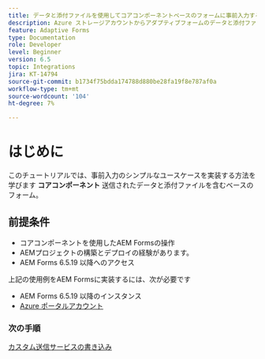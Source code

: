 ```yaml
---
title: データと添付ファイルを使用してコアコンポーネントベースのフォームに事前入力する方法に関するチュートリアル
description: Azure ストレージアカウントからアダプティブフォームのデータと添付ファイルを保存し、取得する方法について説明します。
feature: Adaptive Forms
type: Documentation
role: Developer
level: Beginner
version: 6.5
topic: Integrations
jira: KT-14794
source-git-commit: b1734f75bdda174788d880be28fa19f8e787af0a
workflow-type: tm+mt
source-wordcount: '104'
ht-degree: 7%

---
```


# はじめに

このチュートリアルでは、事前入力のシンプルなユースケースを実装する方法を学びます **コアコンポーネント** 送信されたデータと添付ファイルを含むベースのフォーム。

## 前提条件

* コアコンポーネントを使用したAEM Formsの操作
* AEMプロジェクトの構築とデプロイの経験があります。
* AEM Forms 6.5.19 以降へのアクセス

上記の使用例をAEM Formsに実装するには、次が必要です

* AEM Forms 6.5.19 以降のインスタンス
* [Azure ポータルアカウント](https://portal.azure.com/)


### 次の手順

[カスタム送信サービスの書き込み](./create-custom-submit.md)
